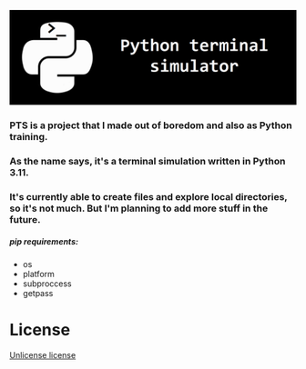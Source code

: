 ![Python Terminal Simulator](banner.gif)
### PTS is a project that I made out of boredom and also as Python training.
### As the name says, it's a terminal simulation written in Python 3.11.
### It's currently able to create files and explore local directories, so it's not much. But I'm planning to add more stuff in the future.

##### pip requirements:
- os
- platform
- subproccess
- getpass

# License
[Unlicense license](LICENSE)
